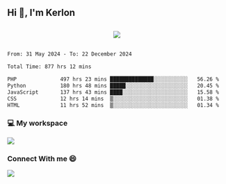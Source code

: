 ## Hi 👋, I'm Kerlon

<p align="center" style="margin: 30px;">
 
 <img src="https://skillicons.dev/icons?i=html,css,bootstrap,js,nodejs,jquery,python,flask,php,mysql,lua,sqlite,firebase">


</p>
<!--START_SECTION:waka-->

```txt
From: 31 May 2024 - To: 22 December 2024

Total Time: 877 hrs 12 mins

PHP              497 hrs 23 mins ██████████████░░░░░░░░░░░   56.26 %
Python           180 hrs 48 mins █████░░░░░░░░░░░░░░░░░░░░   20.45 %
JavaScript       137 hrs 43 mins ████░░░░░░░░░░░░░░░░░░░░░   15.58 %
CSS              12 hrs 14 mins  ▒░░░░░░░░░░░░░░░░░░░░░░░░   01.38 %
HTML             11 hrs 52 mins  ▒░░░░░░░░░░░░░░░░░░░░░░░░   01.34 %
```

<!--END_SECTION:waka-->


<p align="center">
 <h3>💻 My workspace</h3>
    <img src="https://skillicons.dev/icons?i=mint" />
</p>

<p align="center">
 <h3>Connect With me 😄</h3> 
    <a href="https://www.linkedin.com/in/kerlon-fernandes"><img src="https://skillicons.dev/icons?i=linkedin" />
  </a>
</p>



